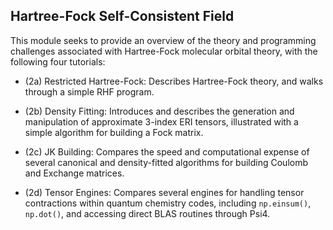 ## Hartree-Fock Self-Consistent Field

This module seeks to provide an overview of the theory and programming challenges associated with Hartree-Fock molecular orbital theory, with the following four tutorials:

- (2a) Restricted Hartree-Fock: Describes Hartree-Fock theory, and walks through a simple RHF program.

- (2b) Density Fitting: Introduces and describes the generation and manipulation of approximate 3-index ERI tensors, illustrated with a simple algorithm for building a Fock matrix.

- (2c) JK Building: Compares the speed and computational expense of several canonical and density-fitted algorithms for building Coulomb and Exchange matrices.

- (2d) Tensor Engines: Compares several engines for handling tensor contractions within quantum chemistry codes, including `np.einsum()`, `np.dot()`, and accessing direct BLAS routines through Psi4.
